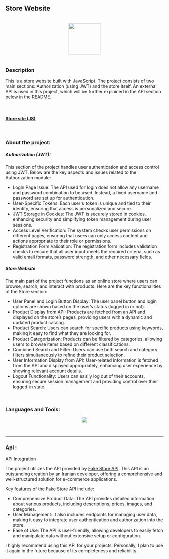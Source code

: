 <h2 align="left">Store Website</h2>
<br>
<div  align="center">
  <img src="https://user-images.githubusercontent.com/74038190/212257454-16e3712e-945a-4ca2-b238-408ad0bf87e6.gif" width="100">
</div>
<br>
<h3 align="left">Description</h3>
<p>
This is a store website built with JavaScript. The project consists of two main sections: Authorization (using JWT) and the store itself. An external API is used in this project, which will be further explained in the API section below in the README.</p>
<br>
<h4><a href="https://store-js-lemon.vercel.app/">Store site (JS)</a></h4>
<br>
<h3 align="left">About the project:</h3>
<h5>Authorization (JWT):</h5>

This section of the project handles user authentication and access control using JWT. Below are the key aspects and issues related to the Authorization module:

- Login Page Issue: The API used for login does not allow any username and password combination to be used. Instead, a fixed username and password are set up for authentication.
- User-Specific Tokens: Each user's token is unique and tied to their identity, ensuring that access is personalized and secure.
- JWT Storage in Cookies: The JWT is securely stored in cookies, enhancing security and simplifying token management during user sessions.
- Access Level Verification: The system checks user permissions on different pages, ensuring that users can only access content and actions appropriate to their role or permissions.
- Registration Form Validation: The registration form includes validation checks to ensure that all user input meets the required criteria, such as valid email formats, password strength, and other necessary fields.
<h5>Store Website</h5>

The main part of the project functions as an online store where users can browse, search, and interact with products. Here are the key functionalities of the Store section:

- User Panel and Login Button Display: The user panel button and login options are shown based on the user’s status (logged in or not).
- Product Display from API: Products are fetched from an API and displayed on the store’s pages, providing users with a dynamic and updated product catalog.
- Product Search: Users can search for specific products using keywords, making it easy to find what they are looking for.
- Product Categorization: Products can be filtered by categories, allowing users to browse items based on different classifications.
- Combined Search and Filter: Users can use both search and category filters simultaneously to refine their product selection.
- User Information Display from API: User-related information is fetched from the API and displayed appropriately, enhancing user experience by showing relevant account details.
- Logout Functionality: Users can easily log out of their accounts, ensuring secure session management and providing control over their logged-in state.

<br>
<h3 align="left">Languages and Tools:</h3>
<p align="center">
  <a href="https://skillicons.dev">
    <img src="https://skillicons.dev/icons?i=js,html,css,vscode" />
  </a>
</p>
<br>
<hr>
<h3 align="left">Api :</h3>
<p>
API Integration

The project utilizes the API provided by [Fake Store API](https://fakestoreapi.com/). This API is an outstanding creation by an Iranian developer, offering a comprehensive and well-structured solution for e-commerce applications. 

Key features of the Fake Store API include:

- Comprehensive Product Data: The API provides detailed information about various products, including descriptions, prices, images, and categories.
- User Management: It also includes endpoints for managing user data, making it easy to integrate user authentication and authorization into the store.
- Ease of Use: The API is user-friendly, allowing developers to easily fetch and manipulate data without extensive setup or configuration.

I highly recommend using this API for your projects. Personally, I plan to use it again in the future because of its completeness and reliability.
</p>
